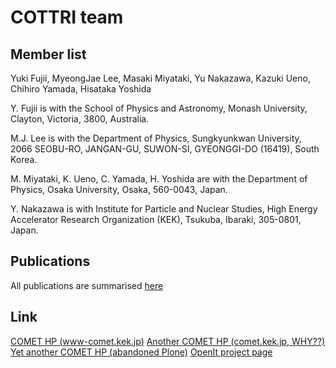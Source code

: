 # COTTRI team

## Member list

Yuki Fujii, MyeongJae Lee, Masaki Miyataki, Yu Nakazawa, Kazuki Ueno, Chihiro Yamada, Hisataka Yoshida


Y. Fujii is with the School of Physics and Astronomy, Monash University, Clayton, Victoria, 3800, Australia.

M.J. Lee is with the Department of Physics, Sungkyunkwan University, 2066 SEOBU-RO, JANGAN-GU, SUWON-SI, GYEONGGI-DO (16419), South Korea.

M. Miyataki, K. Ueno, C. Yamada, H. Yoshida are with the Department of Physics, Osaka University, Osaka, 560-0043, Japan.

Y. Nakazawa is with Institute for Particle and Nuclear Studies, High Energy Accelerator Research Organization (KEK), Tsukuba, Ibaraki, 305-0801, Japan.

## Publications
All publications are summarised [here](Publicationlist.md)

## Link
[COMET HP (www-comet.kek.jp)](https://www-comet.kek.jp)
[Another COMET HP (comet.kek.jp, WHY??)](https://comet.kek.jp)
[Yet another COMET HP (abandoned Plone)](https://www-comet.kek.jp/COMET5)
[OpenIt project page](http://openit.kek.jp/project/jL3JCENv/jL3JCENv)
